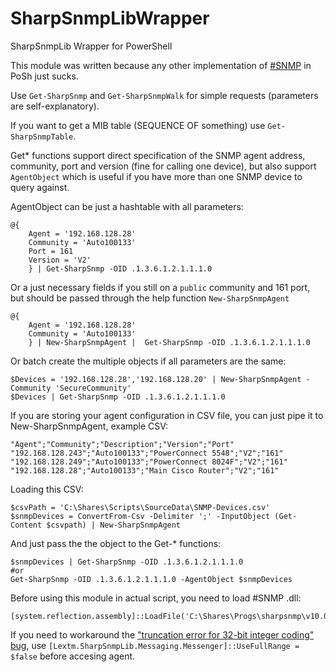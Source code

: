 # SharpSnmpLibWrapper
SharpSnmpLib Wrapper for PowerShell

This module was written because any other implementation of [#SNMP](https://github.com/lextm/sharpsnmplib) in PoSh just sucks.

Use `Get-SharpSnmp` and `Get-SharpSnmpWalk` for simple requests (parameters are self-explanatory).

If you want to get a MIB table (SEQUENCE OF something) use `Get-SharpSnmpTable`. 

Get* functions support direct specification of the SNMP agent address, community, port and version (fine for calling one device), but also support `AgentObject` which is useful if you have more than one SNMP device to query against.

AgentObject can be just a hashtable with all parameters:
```
@{ 
    Agent = '192.168.128.28'
    Community = 'Auto100133'
    Port = 161
    Version = 'V2'
    } | Get-SharpSnmp -OID .1.3.6.1.2.1.1.1.0
```
Or a just necessary fields if you still on a `public` community and 161 port, but should be passed through the help function `New-SharpSnmpAgent`
```
@{ 
    Agent = '192.168.128.28'
    Community = 'Auto100133'
    } | New-SharpSnmpAgent |  Get-SharpSnmp -OID .1.3.6.1.2.1.1.1.0
```
Or batch create the multiple objects if all parameters are the same:
```
$Devices = '192.168.128.28','192.168.128.20' | New-SharpSnmpAgent -Community 'SecureCommunity'
$Devices | Get-SharpSnmp -OID .1.3.6.1.2.1.1.1.0
```

If you are storing your agent configuration in CSV file, you can just pipe it to New-SharpSnmpAgent, example CSV:
```
"Agent";"Community";"Description";"Version";"Port"
"192.168.128.243";"Auto100133";"PowerConnect 5548";"V2";"161"
"192.168.128.249";"Auto100133";"PowerConnect 8024F";"V2";"161"
"192.168.128.28";"Auto100133";"Main Cisco Router";"V2";"161"
```
Loading this CSV:
```
$csvPath = 'C:\Shares\Scripts\SourceData\SNMP-Devices.csv'
$snmpDevices = ConvertFrom-Csv -Delimiter ';' -InputObject (Get-Content $csvpath) | New-SharpSnmpAgent
```
And just pass the the object to the Get-* functions:
```
$snmpDevices | Get-SharpSnmp -OID .1.3.6.1.2.1.1.1.0
#or
Get-SharpSnmp -OID .1.3.6.1.2.1.1.1.0 -AgentObject $snmpDevices
```

Before using this module in actual script, you need to load #SNMP .dll:
```
[system.reflection.assembly]::LoadFile('C:\Shares\Progs\sharpsnmp\v10.0.7\net452\SharpSnmpLib.dll')
```

If you need to workaround the ["truncation error for 32-bit integer coding" bug](https://github.com/lextm/sharpsnmplib/issues/30), use `[Lextm.SharpSnmpLib.Messaging.Messenger]::UseFullRange = $false` before accesing agent.
